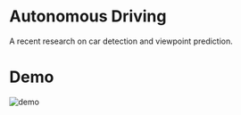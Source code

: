 # Autonomous Driving

A recent research on car detection and viewpoint prediction.

# Demo

![demo](https://github.com/chocoluffy/AutonomousDriving/blob/master/root/model:algo/result1130.gif)
